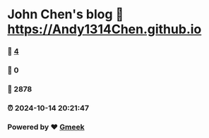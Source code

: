 # John Chen's blog :link: https://Andy1314Chen.github.io 
### :page_facing_up: [4](https://Andy1314Chen.github.io/tag.html) 
### :speech_balloon: 0 
### :hibiscus: 2878 
### :alarm_clock: 2024-10-14 20:21:47 
### Powered by :heart: [Gmeek](https://github.com/Meekdai/Gmeek)
